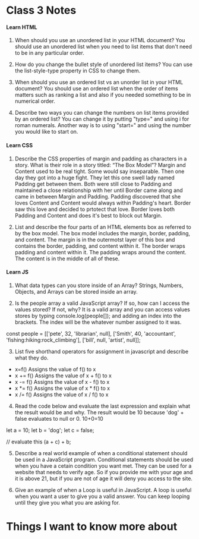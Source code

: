 # Class 3 Notes

#### Learn HTML
1. When should you use an unordered list in your HTML document?
You should use an unordered list when you need to list items that don't need to be in any particular order. 

2. How do you change the bullet style of unordered list items?
You can use the list-style-type property in CSS to change them.

3. When should you use an ordered list vs an unorder list in your HTML document?
You should use an ordered list when the order of items matters such as ranking a list and also if you needed something to be in numerical order.

4. Describe two ways you can change the numbers on list items provided by an ordered list?
You can change it by putting "type=" and using i for roman numerals. Another way is to using "start=" and using the number you would like to start on.

#### Learn CSS
1. Describe the CSS properties of margin and padding as characters in a story. What is their role in a story titled: “The Box Model”?
Margin and Content used to be real tight. Some would say inseparable. Then one day they got into a huge fight. They let this one swell lady named Padding get between them. Both were still close to Padding and maintained a close relationship with her until Border came along and came in between Margin and Padding. Padding discovered that she loves Content and Content would always within Padding's heart. Border saw this love and decided to prtotect that love. Border loves both Padding and Content and does it's best to block out Margin. 

2. List and describe the four parts of an HTML elements box as referred to by the box model.
The box model includes the margin, border, padding, and content. The margin is in the outermotst layer of this box and contains the border, padding, and content within it. The border wraps padding and content within it. The padding wraps around the content. The content is in the middle of all of these.

#### Learn JS

1. What data types can you store inside of an Array?
Strings, Numbers, Objects, and Arrays can be stored inside an array.

2. Is the people array a valid JavaScript array? If so, how can I access the values stored? If not, why?
It is a valid array and you can access values stores by typing 
console.log(people[]); and adding an index into the brackets. The index will be the whatever number assigned to it was.

 const people = [['pete', 32, 'librarian', null], ['Smith', 40, 'accountant', 'fishing:hiking:rock_climbing'], ['bill', null, 'artist', null]];

3. List five shorthand operators for assignment in javascript and describe what they do.

* x=f() Assigns the value of f() to x
* x += f() Assigns the value of x + f() to x
* x -= f() Assigns the value of x - f() to x
* x *= f() Assigns the value of x * f() to x
* x /= f() Assigns the value of x / f() to x

4. Read the code below and evaluate the last expression and explain what the result would be and why.
The result would be 10 because 'dog' + false evaluates to null or 0.
10+0=10

 let a = 10;
 let b = 'dog';
 let c = false;

 // evaluate this
 (a + c) + b;

5. Describe a real world example of when a conditional statement should be used in a JavaScript program.
Conditional statements should be used when you have a cetain condition you want met. They can be used for a website that needs to verify age. So if you provide me with your age and it is above 21, but if you are not of age it will deny you access to the site.

6. Give an example of when a Loop is useful in JavaScript.
A loop is useful when you want a user to give you a valid answer. You can keep looping until they give you what you are asking for.

# Things I want to know more about
